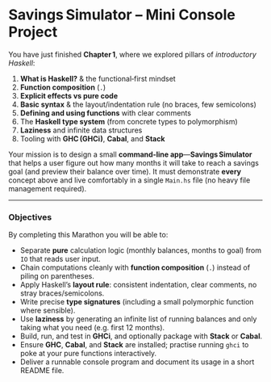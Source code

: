 # Savings Simulator – Mini Console Project

You have just finished **Chapter 1**, where we explored pillars of *introductory Haskell*:

1. **What is Haskell?** & the functional‑first mindset
2. **Function composition** (`.`)
3. **Explicit effects vs pure code**
4. **Basic syntax** & the layout/indentation rule (no braces, few semicolons)
5. **Defining and using functions** with clear comments
6. The **Haskell type system** (from concrete types to polymorphism)
7. **Laziness** and infinite data structures
8. Tooling with **GHC (GHCi)**, **Cabal**, and **Stack**

Your mission is to design a small **command‑line app**—**Savings Simulator** that helps a user figure out how many months it will take to reach a savings goal (and preview their balance over time). It must demonstrate **every** concept above and live comfortably in a single `Main.hs` file (no heavy file management required).

---

### **Objectives**

By completing this Marathon you will be able to:

* Separate **pure** calculation logic (monthly balances, months to goal) from `IO` that reads user input.
* Chain computations cleanly with **function composition** (`.`) instead of piling on parentheses.
* Apply Haskell’s **layout rule**: consistent indentation, clear comments, no stray braces/semicolons.
* Write precise **type signatures** (including a small polymorphic function where sensible).
* Use **laziness** by generating an infinite list of running balances and only taking what you need (e.g. first 12 months).
* Build, run, and test in **GHCi**, and optionally package with **Stack** or **Cabal**.
* Ensure **GHC**, **Cabal**, and **Stack** are installed; practise running `ghci` to poke at your pure functions interactively.
* Deliver a runnable console program and document its usage in a short README file.
